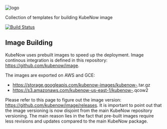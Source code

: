 ![logo](https://github.com/kubenow/KubeNow/blob/master/img/logo_wide_50dpi.png)

Collection of templates for building KubeNow image

[![Build Status](https://travis-ci.org/kubenow/KubeNow.svg?branch=master)](https://travis-ci.org/kubenow/KubeNow)

## Image Building

KubeNow uses prebuilt images to speed up the deployment. Image continous integration is defined in this repository: https://github.com/kubenow/image.

The images are exported on AWS and GCE:

- https://storage.googleapis.com/kubenow-images/kubenow-<version-without-dots>.tar.gz
- https://s3.amazonaws.com/kubenow-us-east-1/kubenow-<version-without-dots>.qcow2

Please refer to this page to figure out the image version: https://github.com/kubenow/image/releases. It is important to point out that the image versioning is now disjoint from the main KubeNow repository versioning. The main reason lies in the fact that pre-built images require less revisions and updates compared to the main KubeNow package.
